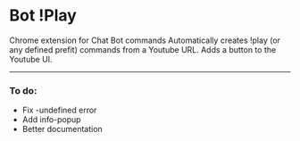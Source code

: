 # Bot !Play
Chrome extension for Chat Bot commands
Automatically creates !play (or any defined prefit) commands from a Youtube URL.
Adds a button to the Youtube UI.
***
### To do:

* Fix -undefined error
* Add info-popup
* Better documentation
